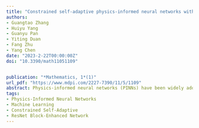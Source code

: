 ```yaml
---
title: "Constrained self-adaptive physics-informed neural networks with ResNet block-enhanced network architecture"
authors:
- Guangtao Zhang
- Huiyu Yang
- Guanyu Pan
- Yiting Duan
- Fang Zhu
- Yang Chen
date: "2023-2-22T00:00:00Z"
doi: "10.3390/math11051109"


publication: "*Mathematics, 1*(1)"
url_pdf: "https://www.mdpi.com/2227-7390/11/5/1109"
abstract: Physics-informed neural networks (PINNs) have been widely adopted to solve partial differential equations (PDEs), which could be used to simulate physical systems. However, the accuracy of PINNs does not meet the needs of the industry, and severely degrades, especially when the PDE solution has sharp transitions. In this paper, we propose a ResNet block-enhanced network architecture to better capture the transition. Meanwhile, a constrained self-adaptive PINN (cSPINN) scheme is developed to move PINN’s objective to the areas of the physical domain, which are difficult to learn. To demonstrate the performance of our method, we present the results of numerical experiments on the Allen–Cahn equation, the Burgers equation, and the Helmholtz equation. We also show the results of solving the Poisson equation using cSPINNs on different geometries to show the strong geometric adaptivity of cSPINNs. Finally, we provide the performance of cSPINNs on a high-dimensional Poisson equation to further demonstrate the ability of our method.
tags:
- Physics-Informed Neural Networks
- Machine Learning
- Constrained Self-Adaptive
- ResNet Block-Enhanced Network
---
```

